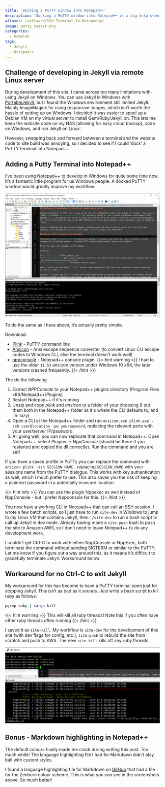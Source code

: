 ```yaml
---
title: 'Docking a PuTTY window into Notepad++'
description: 'Docking a PuTTY window into Notepad++ is a big help when developing a Jekyll blog in a Windows environment - when you have outsourced the Jekyll build to a local Linux server'
aliases: /software/SSH-Terminal-In-Notepadpp/
image: putty_teaser.png
categories:
  - Homelab
tags:
  - Jekyll
  - Notepad++
---
```


## Challenge of developing in Jekyll via remote Linux server

During development of this site, I came across too many limitations with using Jekyll on Windows. You can use Jekyll in Windows with [PortableJekyll][portablejekyll], but I found the Windows environment still limited Jekyll. Mainly ImageMagick for using responsive images, which isn’t worth the hassle of setting up on Windows. I decided it was easier to spool up a Debian VM on my virtual server to install Gem/Ruby/Jekyll on. This lets me keep the website code on my NAS (allowing for easy cloud backup), code on Windows, and run Jekyll on Linux.

However, swapping back and forward between a terminal and the website code to site build was annoying, so I decided to see if I could ‘dock’ a PuTTY terminal into Notepad++

## Adding a Putty Terminal into Notepad++

I’ve been using [Notepad++][notepadpp] to develop in Windows for quite some time now. It’s a fantastic little program for us Windows people. A docked PuTTY window would greatly improve my workflow.

![Picture of Notepad++ with attached PuTTY terminal](putty_terminal_in_npp2.png)

To do the same as I have above, it’s actually pretty simple.

Download:

- [Plink][plink] - PuTTY command line
- [Ansicon][ansicon] - Ansi escape sequence converter (to convert Linux CLI escape codes to Windows CLI, else the terminal doesn't work well)
- [nppconsole][nppconsole] - Notepad++ console plugin.
  {{< hint warning >}}
  I had to use the older `11.53` ansicon version under Windows 10 x64, the later versions crashed frequently.
  {{< /hint >}}

The do the following

1.  Extract _NPPConsole_ to your Notepad++ plugins directory (Program Files x86/Notepad++/Plugins)
2.  Restart Notepad++ if it's running
3.  Unzip and copy _plink_ and _ansicon_ to a folder of your choosing (I put them both in the Notepad++ folder as it's where the CLI defaults to, and I’m lazy)
4.  Open a CLI at the Notepad++ folder and run `ansicon.exe plink.exe -ssh user@location -pw yourpasword`, replacing the relevant parts with your user/server IP/password.
5.  All going well, you can now replicate that command in Notepad++. Open Notepad++, select _Plugins -> NppConsole_ (should be there if you restarted and copied the dll correctly). Run the command and you are set!

If you have a saved profile in PuTTy you can replace the command with `ansicon plink -ssh SESSION_NAME` , replacing `SESSION_NAME` with your sessions name from the PuTTY dialogue. This works with key authentication as well, which I much prefer to use. This also saves you the risk of keeping a plaintext password in a potentially insecure location.

{{< hint info >}}
You can use the plugin Nppexec as well instead of NppConsole - but I prefer Nppconsole for this.
{{< /hint >}}

You now have a working CLI in Notepad++ that can call an SSH session. I wrote a few batch scripts, so I just have to run `site-dev` in Windows to jump to my Linux VM that contains Jekyll, then `./site-dev` to run a bash script to call up Jekyll in dev mode. Already having made a `site-push` bash to push the site to Amazon AWS, so I don’t need to leave Notepad++ to do any development work.

I couldn’t get Ctrl-C to work with either NppConsole or NppExec, both terminate the command without sending SIGTERM or similar to the PuTTY. Let me know if you figure out a way around this, as it means it’s difficult to gracefully terminate Jekyll. Workaround below.

## Workaround for no Ctrl-C to exit Jekyll

My workaround for this has become to have a PuTTY terminal open just for stopping Jekyll. This isn’t as bad as it sounds. Just write a bash script to kill ruby as follows:

```bash
pgrep ruby | xargs kill
```

{{< hint warning >}}
This will kill all ruby threads! Note this if you often have other ruby threads often running
{{< /hint >}}

I saved it as `site-kill`. My workflow is `site-dev` for the development of this site (with dev flags for config, etc.), `site-push` to rebuild the site from scratch and push to AWS. The new `site-kill` kills off any ruby threads.

![Picture of using external ssh script to kill jekyll window instead of killing notepad++ CLI](ctrl_c_workaround.png)

## Bonus - Markdown highlighting in Notepad++

The default colours finally made me crack during writing this post. Too much white! The language highlighting file I had for Markdown didn’t play ball with custom styles.

I found a language highlighting file for Markdown on [GitHub][markdownhighlight] that had a file for the Zenburn colour scheme. This is what you can see in the screenshots above. So much better!

[portablejekyll]: https://github.com/madhur/PortableJekyll
[notepadpp]: https://notepad-plus-plus.org/
[plink]: http://www.chiark.greenend.org.uk/~sgtatham/putty/download.html
[ansicon]: https://github.com/adoxa/ansicon/downloads
[nppconsole]: https://sourceforge.net/projects/nppconsole/
[markdownhighlight]: https://github.com/Edditoria/markdown_npp_zenburn
